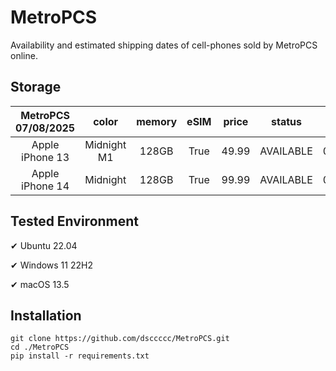 # MetroPCS
Availability and estimated shipping dates of cell-phones sold by MetroPCS online.
## Storage
|MetroPCS 07/08/2025|color|memory|eSIM|price|status|shipping from|shipping to|
|:--:|:--:|:--:|:--:|:--:|:--:|:--:|:--:|
|Apple iPhone 13|Midnight M1|128GB|True|49.99|AVAILABLE|07/07/2025|07/10/2025|
|Apple iPhone 14|Midnight|128GB|True|99.99|AVAILABLE|07/07/2025|07/10/2025|

## Tested Environment
✔ Ubuntu 22.04

✔ Windows 11 22H2

✔ macOS 13.5
## Installation
```
git clone https://github.com/dsccccc/MetroPCS.git
cd ./MetroPCS
pip install -r requirements.txt
```
